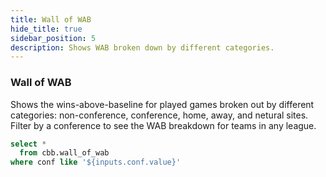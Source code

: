 ```yaml
---
title: Wall of WAB
hide_title: true
sidebar_position: 5
description: Shows WAB broken down by different categories. 
---
```


### Wall of WAB

Shows the wins-above-baseline for played games broken out by different categories: non-conference, conference, home, away, and netural sites. Filter by a conference to see the WAB breakdown for teams in any league. 

```sql wall_of_wab 
select *
  from cbb.wall_of_wab
where conf like '${inputs.conf.value}'
```

<Dropdown data={wall_of_wab} name=conf value=conf defaultValue="%">
  <DropdownOption value="%" valueLabel="Conference"/>
  </Dropdown>

  <DataTable data={wall_of_wab} rows=25 search=true rowNumbers=true>
  <Column id=team title="Team"/>
  <Column id=total contentType=colorscale colorScale={['#e57373', 'floralwhite', '#81c784']} colorMid=0 fmt=num2 title="WAB +/-"/>
  <Column id=non_con contentType=colorscale colorScale={['#e57373', 'floralwhite', '#81c784']} colorMid=0 fmt=num2  title="Non-Conf" colGroup="Type"/>
  <Column id=league contentType=colorscale colorScale={['#e57373', 'floralwhite', '#81c784']} colorMid=0 fmt=num2  title="Conf" colGroup="Type"/>
  <Column id=home contentType=colorscale colorScale={['#e57373', 'floralwhite', '#81c784']} colorMid=0 fmt=num2  title="Home" colGroup="Location"/>
  <Column id=neutral contentType=colorscale colorScale={['#e57373', 'floralwhite', '#81c784']} colorMid=0 fmt=num2  title="Neutral" colGroup="Location"/>
  <Column id=away contentType=colorscale colorScale={['#e57373', 'floralwhite', '#81c784']} colorMid=0 fmt=num2  title="Away" colGroup="Location"/>
  </DataTable>
  

